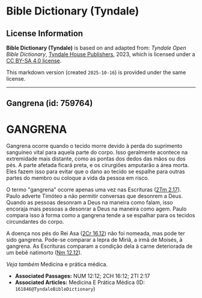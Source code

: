# Bible Dictionary (Tyndale)

## License Information

**Bible Dictionary (Tyndale)** is based on and adapted from: _Tyndale Open Bible Dictionary_, [Tyndale House Publishers](https://tyndaleopenresources.com/), 2023, which is licensed under a [CC BY-SA 4.0 license](https://creativecommons.org/licenses/by-sa/4.0/legalcode.en).

This markdown version (created `2025-10-16`) is provided under the same license.



--------------------------------

## Gangrena (id: 759764)

GANGRENA
========

Gangrena ocorre quando o tecido morre devido à perda do suprimento sanguíneo vital para aquela parte do corpo. Isso geralmente acontece na extremidade mais distante, como as pontas dos dedos das mãos ou dos pés. A parte afetada ficará preta, e os cirurgiões amputarão a área morta. Eles fazem isso para evitar que o dano ao tecido se espalhe para outras partes do membro ou coloque a vida da pessoa em risco.

O termo "gangrena" ocorre apenas uma vez nas Escrituras ([2Tm 2\.17](https://ref.ly/2Tim2:17)). Paulo adverte Timóteo a não permitir conversas que desonrem a Deus. Quando as pessoas desonram a Deus na maneira como falam, isso encoraja mais pessoas a desonrar a Deus na maneira como agem. Paulo compara isso à forma como a gangrena tende a se espalhar para os tecidos circundantes do corpo.

A doença nos pés do Rei Asa ([2Cr 16\.12](https://ref.ly/2Chr16:12)) não foi nomeada, mas pode ter sido gangrena. Pode\-se comparar a lepra de Miriã, a irmã de Moisés, à gangrena. As Escrituras comparam a condição dela à carne deteriorada de um bebê natimorto ([Nm 12\.12](https://ref.ly/Num12:12)).

*Veja também* Medicina e prática médica.

* **Associated Passages:** NUM 12:12; 2CH 16:12; 2TI 2:17
* **Associated Articles:** Medicina E Prática Médica (ID: `161846@TyndaleBibleDictionary`)

